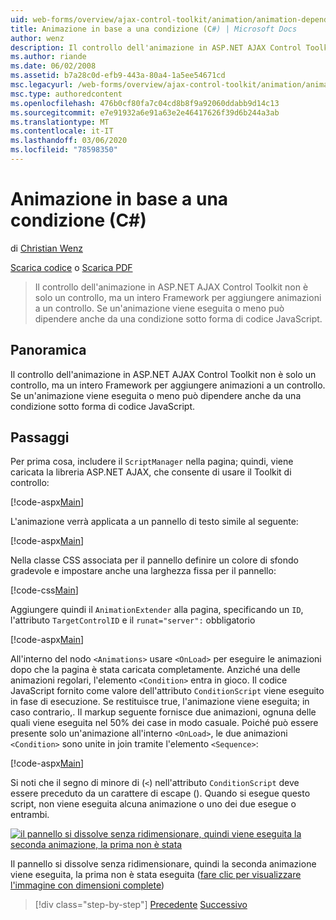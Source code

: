 ```yaml
---
uid: web-forms/overview/ajax-control-toolkit/animation/animation-depending-on-a-condition-cs
title: Animazione in base a una condizione (C#) | Microsoft Docs
author: wenz
description: Il controllo dell'animazione in ASP.NET AJAX Control Toolkit non è solo un controllo, ma un intero Framework per aggiungere animazioni a un controllo. Indica se un'animazione è...
ms.author: riande
ms.date: 06/02/2008
ms.assetid: b7a28c0d-efb9-443a-80a4-1a5ee54671cd
msc.legacyurl: /web-forms/overview/ajax-control-toolkit/animation/animation-depending-on-a-condition-cs
msc.type: authoredcontent
ms.openlocfilehash: 476b0cf80fa7c04cd8b8f9a92060ddabb9d14c13
ms.sourcegitcommit: e7e91932a6e91a63e2e46417626f39d6b244a3ab
ms.translationtype: MT
ms.contentlocale: it-IT
ms.lasthandoff: 03/06/2020
ms.locfileid: "78598350"
---
```

# <a name="animation-depending-on-a-condition-c"></a>Animazione in base a una condizione (C#)

di [Christian Wenz](https://github.com/wenz)

[Scarica codice](https://download.microsoft.com/download/f/9/a/f9a26acd-8df4-4484-8a18-199e4598f411/Animation4.cs.zip) o [Scarica PDF](https://download.microsoft.com/download/6/7/1/6718d452-ff89-4d3f-a90e-c74ec2d636a3/animation4CS.pdf)

> Il controllo dell'animazione in ASP.NET AJAX Control Toolkit non è solo un controllo, ma un intero Framework per aggiungere animazioni a un controllo. Se un'animazione viene eseguita o meno può dipendere anche da una condizione sotto forma di codice JavaScript.

## <a name="overview"></a>Panoramica

Il controllo dell'animazione in ASP.NET AJAX Control Toolkit non è solo un controllo, ma un intero Framework per aggiungere animazioni a un controllo. Se un'animazione viene eseguita o meno può dipendere anche da una condizione sotto forma di codice JavaScript.

## <a name="steps"></a>Passaggi

Per prima cosa, includere il `ScriptManager` nella pagina; quindi, viene caricata la libreria ASP.NET AJAX, che consente di usare il Toolkit di controllo:

[!code-aspx[Main](animation-depending-on-a-condition-cs/samples/sample1.aspx)]

L'animazione verrà applicata a un pannello di testo simile al seguente:

[!code-aspx[Main](animation-depending-on-a-condition-cs/samples/sample2.aspx)]

Nella classe CSS associata per il pannello definire un colore di sfondo gradevole e impostare anche una larghezza fissa per il pannello:

[!code-css[Main](animation-depending-on-a-condition-cs/samples/sample3.css)]

Aggiungere quindi il `AnimationExtender` alla pagina, specificando un `ID`, l'attributo `TargetControlID` e il `runat="server":` obbligatorio

[!code-aspx[Main](animation-depending-on-a-condition-cs/samples/sample4.aspx)]

All'interno del nodo `<Animations>` usare `<OnLoad>` per eseguire le animazioni dopo che la pagina è stata caricata completamente. Anziché una delle animazioni regolari, l'elemento `<Condition>` entra in gioco. Il codice JavaScript fornito come valore dell'attributo `ConditionScript` viene eseguito in fase di esecuzione. Se restituisce true, l'animazione viene eseguita; in caso contrario,. Il markup seguente fornisce due animazioni, ognuna delle quali viene eseguita nel 50% dei case in modo casuale. Poiché può essere presente solo un'animazione all'interno `<OnLoad>`, le due animazioni `<Condition>` sono unite in join tramite l'elemento `<Sequence>`:

[!code-aspx[Main](animation-depending-on-a-condition-cs/samples/sample5.aspx)]

Si noti che il segno di minore di (`<`) nell'attributo `ConditionScript` deve essere preceduto da un carattere di escape (). Quando si esegue questo script, non viene eseguita alcuna animazione o uno dei due esegue o entrambi.

[![il pannello si dissolve senza ridimensionare, quindi viene eseguita la seconda animazione, la prima non è stata](animation-depending-on-a-condition-cs/_static/image2.png)](animation-depending-on-a-condition-cs/_static/image1.png)

Il pannello si dissolve senza ridimensionare, quindi la seconda animazione viene eseguita, la prima non è stata eseguita ([fare clic per visualizzare l'immagine con dimensioni complete](animation-depending-on-a-condition-cs/_static/image3.png))

> [!div class="step-by-step"]
> [Precedente](executing-several-animations-after-each-other-cs.md)
> [Successivo](picking-one-animation-out-of-a-list-cs.md)
